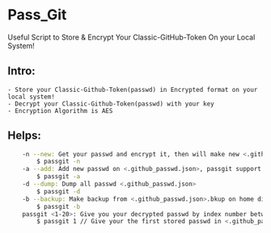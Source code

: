 # Pass_Git
Useful Script to Store &amp; Encrypt Your Classic-GitHub-Token On your Local System!

## Intro:
    - Store your Classic-Github-Token(passwd) in Encrypted format on your local system!
    - Decrypt your Classic-Github-Token(passwd) with your key
    - Encryption Algorithm is AES

## Helps:
```bash
    -n --new: Get your passwd and encrypt it, then will make new <.github_passwd.json> in your home directory
        $ passgit -n
    -a --add: Add new passwd on <.github_passwd.json>, passgit support maximum 20 passwd to encrypt and store
        $ passgit -a
    -d --dump: Dump all passwd <.github_passwd.json>
        $ passgit -d
    -b --backup: Make backup from <.github_passwd.json>.bkup on home directory
        $ passgit -b
    passgit <1-20>: Give you your decrypted passwd by index number between 1 and 20
        $ passgit 1 // Give your the first stored passwd in <.github_passwd.json>
```